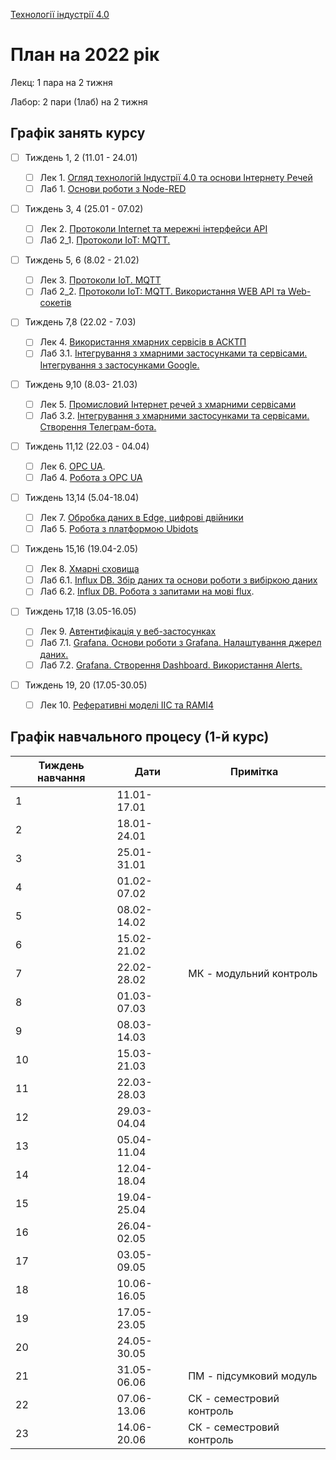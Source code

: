 [Технології індустрії 4.0](https://pupenasan.github.io/TI40/)

# План на 2022 рік

Лекц: 1 пара на 2 тижня

Лабор: 2 пари (1лаб) на 2 тижня

## Графік занять курсу

- [ ] Тиждень 1, 2 (11.01 - 24.01) 
  - [ ] Лек 1. [Огляд технологій Індустрії 4.0 та основи Інтернету Речей](Лекц/intro.md)
  - [ ] Лаб 1. [Основи роботи з Node-RED](Лабор/lab1NodeRED.md)
- [ ] Тиждень 3, 4  (25.01 - 07.02) 
  - [ ] Лек 2. [Протоколи Internet та мережні інтерфейси API](Лекц/HTTPAPI.md)
  - [ ] Лаб 2_1. [Протоколи IoT: MQTT.](Лабор/lab2_1.md)
- [ ] Тиждень 5, 6  (8.02 - 21.02) 
  - [ ] Лек 3. [Протоколи IoT. MQTT](Лекц/MQTT.md)
  - [ ] Лаб 2_2. [Протоколи IoT: MQTT. Використання WEB API та Web-сокетів](Лабор/lab2_2.md)
- [ ] Тиждень 7,8 (22.02 - 7.03) 
  - [ ] Лек 4. [Використання хмарних сервісів в АСКТП](Лекц/cloud.md)
  - [ ] Лаб 3.1. [Інтегрування з хмарними застосунками та сервісами. Інтегрування з застосунками Google.](Лабор/lab5_1.md)
- [ ] Тиждень 9,10 (8.03- 21.03) 
  - [ ] Лек 5. [Промисловий Інтернет речей з хмарними сервісами](Лекц/cloudiot.md) 
  - [ ] Лаб 3.2. [Інтегрування з хмарними застосунками та сервісами. Створення Телеграм-бота.](Лабор/lab5_2.md)
- [ ] Тиждень 11,12 (22.03 - 04.04) 
  - [ ] Лек 6. [OPC UA](Лекц/OPC_UA.md).
  - [ ] Лаб 4. [Робота з OPC UA](Лабор/lab_opcua.md)
- [ ] Тиждень 13,14 (5.04-18.04) 
  - [ ] Лек 7. [Обробка даних в Edge, цифрові двійники](Лекц/twin.md)
  - [ ] Лаб 5. [Робота з платформою Ubidots](Лабор/lab3_ubidots.md)
- [ ] Тиждень 15,16 (19.04-2.05) 
  - [ ] Лек 8. [Хмарні сховища](Лекц/analit.md)
  - [ ] Лаб 6.1. [Influx DB. Збір даних та основи роботи з вибіркою даних](Лабор/lab_influx1.md) 
  - [ ] Лаб 6.2. [Influx DB. Робота з запитами на мові flux](Лабор/lab_influx2.md).
- [ ] Тиждень 17,18 (3.05-16.05) 
  - [ ] Лек 9. [Автентифікація у веб-застосунках](Лекц/cloudauth.md)
  - [ ] Лаб 7.1. [Grafana. Основи роботи з Grafana. Налаштування джерел даних.](Лабор/lab_grafana1.md)
  - [ ] Лаб 7.2. [Grafana. Створення Dashboard. Використання Alerts.](Лабор/lab_grafana2.md)
- [ ] Тиждень 19, 20 (17.05-30.05) 

  - [ ] Лек 10. [Реферативні моделі IIC та RAMI4](Лекц/refmodel.md)

## Графік навчального процесу (1-й курс)

| Тиждень навчання | Дати        | Примітка                  |
| ---------------- | ----------- | ------------------------- |
| 1                | 11.01-17.01 |                           |
| 2                | 18.01-24.01 |                           |
| 3                | 25.01-31.01 |                           |
| 4                | 01.02-07.02 |                           |
| 5                | 08.02-14.02 |                           |
| 6                | 15.02-21.02 |                           |
| 7                | 22.02-28.02 | МК - модульний контроль   |
| 8                | 01.03-07.03 |                           |
| 9                | 08.03-14.03 |                           |
| 10               | 15.03-21.03 |                           |
| 11               | 22.03-28.03 |                           |
| 12               | 29.03-04.04 |                           |
| 13               | 05.04-11.04 |                           |
| 14               | 12.04-18.04 |                           |
| 15               | 19.04-25.04 |                           |
| 16               | 26.04-02.05 |                           |
| 17               | 03.05-09.05 |                           |
| 18               | 10.06-16.05 |                           |
| 19               | 17.05-23.05 |                           |
| 20               | 24.05-30.05 |                           |
| 21               | 31.05-06.06 | ПМ - підсумковий модуль   |
| 22               | 07.06-13.06 | СК - семестровий контроль |
| 23               | 14.06-20.06 | СК - семестровий контроль |